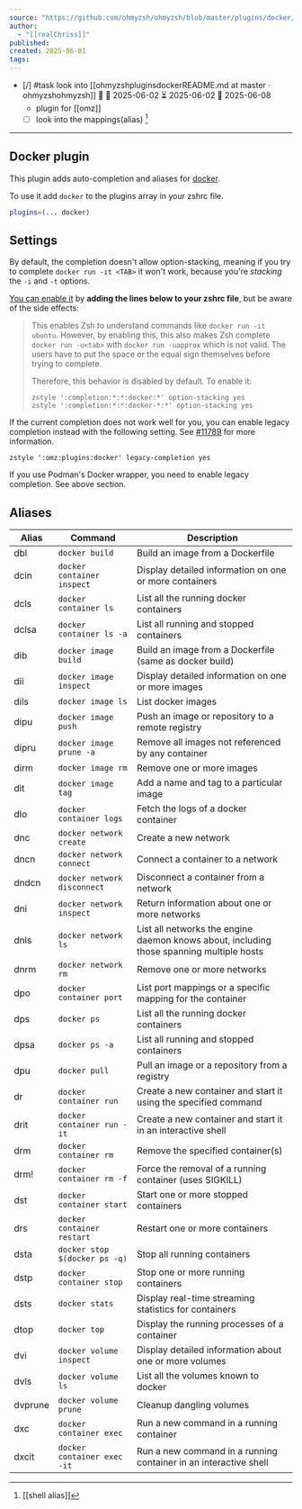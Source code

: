```yaml
---
source: "https://github.com/ohmyzsh/ohmyzsh/blob/master/plugins/docker/README.md"
author:
  - "[[realChriss]]"
published:
created: 2025-06-01
tags:
---
```


- [/] #task look into [[ohmyzshpluginsdockerREADME.md at master · ohmyzshohmyzsh]] 🔽 🛫 2025-06-02 ⏳ 2025-06-02 📅 2025-06-08
	- plugin for [[omz]]
	- [ ] look into the mappings(alias) [^1] 

___
## Docker plugin

This plugin adds auto-completion and aliases for [docker](https://www.docker.com/).

To use it add `docker` to the plugins array in your zshrc file.

```sh
plugins=(... docker)
```

## Settings

By default, the completion doesn't allow option-stacking, meaning if you try to complete `docker run -it <TAB>` it won't work, because you're *stacking* the `-i` and `-t` options.

[You can enable it](https://github.com/docker/cli/commit/b10fb43048) by **adding the lines below to your zshrc file**, but be aware of the side effects:

> This enables Zsh to understand commands like `docker run -it ubuntu`. However, by enabling this, this also makes Zsh complete `docker run -u<tab>` with `docker run -uapprox` which is not valid. The users have to put the space or the equal sign themselves before trying to complete.
> 
> Therefore, this behavior is disabled by default. To enable it:
> 
> ```
> zstyle ':completion:*:*:docker:*' option-stacking yes
> zstyle ':completion:*:*:docker-*:*' option-stacking yes
> ```

If the current completion does not work well for you, you can enable legacy completion instead with the following setting. See [#11789](https://github.com/ohmyzsh/ohmyzsh/issues/11789) for more information.

```
zstyle ':omz:plugins:docker' legacy-completion yes
```

If you use Podman's Docker wrapper, you need to enable legacy completion. See above section.

## Aliases

| Alias   | Command                       | Description                                                                              |
| ------- | ----------------------------- | ---------------------------------------------------------------------------------------- |
| dbl     | `docker build`                | Build an image from a Dockerfile                                                         |
| dcin    | `docker container inspect`    | Display detailed information on one or more containers                                   |
| dcls    | `docker container ls`         | List all the running docker containers                                                   |
| dclsa   | `docker container ls -a`      | List all running and stopped containers                                                  |
| dib     | `docker image build`          | Build an image from a Dockerfile (same as docker build)                                  |
| dii     | `docker image inspect`        | Display detailed information on one or more images                                       |
| dils    | `docker image ls`             | List docker images                                                                       |
| dipu    | `docker image push`           | Push an image or repository to a remote registry                                         |
| dipru   | `docker image prune -a`       | Remove all images not referenced by any container                                        |
| dirm    | `docker image rm`             | Remove one or more images                                                                |
| dit     | `docker image tag`            | Add a name and tag to a particular image                                                 |
| dlo     | `docker container logs`       | Fetch the logs of a docker container                                                     |
| dnc     | `docker network create`       | Create a new network                                                                     |
| dncn    | `docker network connect`      | Connect a container to a network                                                         |
| dndcn   | `docker network disconnect`   | Disconnect a container from a network                                                    |
| dni     | `docker network inspect`      | Return information about one or more networks                                            |
| dnls    | `docker network ls`           | List all networks the engine daemon knows about, including those spanning multiple hosts |
| dnrm    | `docker network rm`           | Remove one or more networks                                                              |
| dpo     | `docker container port`       | List port mappings or a specific mapping for the container                               |
| dps     | `docker ps`                   | List all the running docker containers                                                   |
| dpsa    | `docker ps -a`                | List all running and stopped containers                                                  |
| dpu     | `docker pull`                 | Pull an image or a repository from a registry                                            |
| dr      | `docker container run`        | Create a new container and start it using the specified command                          |
| drit    | `docker container run -it`    | Create a new container and start it in an interactive shell                              |
| drm     | `docker container rm`         | Remove the specified container(s)                                                        |
| drm!    | `docker container rm -f`      | Force the removal of a running container (uses SIGKILL)                                  |
| dst     | `docker container start`      | Start one or more stopped containers                                                     |
| drs     | `docker container restart`    | Restart one or more containers                                                           |
| dsta    | `docker stop $(docker ps -q)` | Stop all running containers                                                              |
| dstp    | `docker container stop`       | Stop one or more running containers                                                      |
| dsts    | `docker stats`                | Display real-time streaming statistics for containers                                    |
| dtop    | `docker top`                  | Display the running processes of a container                                             |
| dvi     | `docker volume inspect`       | Display detailed information about one or more volumes                                   |
| dvls    | `docker volume ls`            | List all the volumes known to docker                                                     |
| dvprune | `docker volume prune`         | Cleanup dangling volumes                                                                 |
| dxc     | `docker container exec`       | Run a new command in a running container                                                 |
| dxcit   | `docker container exec -it`   | Run a new command in a running container in an interactive shell                         |

[^1]: [[shell alias]]